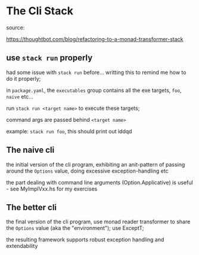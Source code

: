# The Cli Stack

source:

https://thoughtbot.com/blog/refactoring-to-a-monad-transformer-stack

## use `stack run` properly

had some issue with `stack run` before... writting this to remind
me how to do it properly;

in `package.yaml`, the `executables` group contains all the exe
targets, `foo`, `naive` etc...

run `stack run <target name>` to execute these targets;

command args are passed behind `<target name>`

example: `stack run foo`, this should print out iddqd

## The naive cli

the initial version of the cli program, exhibiting an anit-pattern
of passing around the `Options` value, doing excessive exception-handling etc

the part dealing with command line arguments (Option.Applicative)
is useful - see MyImplVxx.hs for my exercises

## The better cli

the final version of the cli program, use monad reader transformer
to share the `Options` value (aka the "environment"); use ExceptT;

the resulting framework supports robust exception handling and extendability
